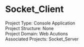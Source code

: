 # Socket_Client

Project Type: Console Application<br/>
Project Structure: None<br/>
Project Domain: Web Acutions<br/>
Associated Projects: Socket_Server<br/>
